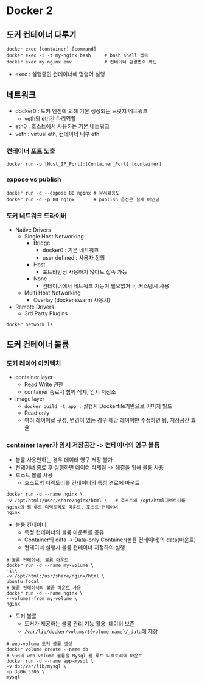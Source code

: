 # Docker 2

## 도커 컨테이너 다루기
```shell
docker exec [container] [command]
docker exec -i -t my-nginx bash     # bash shell 접속
docker exec my-nginx env            # 컨테이너 환경변수 확인
```
- exec : 실행중인 컨테이너에 명령어 실행

## 네트워크
- docker0 : 도커 엔진에 의해 기본 생성되는 브릿지 네트워크
    - veth와 eth간 다리역할
- eth0 : 호스트에서 사용하는 기본 네트워크
- veth : virtual eth, 컨테이너 내부 eth

### 컨테이너 포트 노출
```shell
docker run -p [Host_IP_Port]:[Container_Port] [container]
```

### expose vs publish
```shell
docker run -d --expose 80 nginx # 문서화용도
docker run -d -p 80 nginx       # publish 옵션은 실제 바인딩
```

### 도커 네트워크 드라이버
- Native Drivers
    - Single Host Networking
        - Bridge
            - docker0 : 기본 네트워크
            - user defined : 사용자 정의
        - Host
            - 포트바인딩 사용하지 않아도 접속 가능
        - None
            - 컨테이너에서 네트워크 기능이 필요없거나, 커스텀시 사용
    - Multi Host Networking
        - Overlay (docker swarm 사용시)
- Remote Drivers
    - 3rd Party Plugins
```shell
docker network ls
```

## 도커 컨테이너 볼륨
### 도커 레이어 아키텍처
- container layer
    - Read Write 권한
    - container 종료시 함께 삭제, 임시 저장소
- image layer
    - `docker build -t app .` 실행시 Dockerfile기반으로 이미지 빌드
    - Read only
    - 여러 레이어로 구성, 변경이 있는 경우 해당 레이어만 수정하면 됨, 저장공간 효율

### container layer가 임시 저장공간 -> 컨테이너의 영구 볼륨
- 볼륨 사용안하는 경우 데이터 영구 저장 불가
- 컨테이너 종료 후 실행하면 데이터 삭제됨 -> 해결을 위해 볼륨 사용
- 호스트 볼륨 사용
    - 호스트의 디렉토리를 컨테이너의 특정 경로에 마운트
```shell
docker run -d --name nginx \
-v /opt/html:/user/share/nginx/html \   # 호스트의 /opt/html디렉토리를 Nginx의 웹 루트 디렉토리로 마운트, 호스트:컨테이너
nginx
```
- 볼륨 컨테이너
    - 특정 컨테이너의 볼륨 마운트를 공유
    - Container의 data -> Data-only Container(볼륨 컨테이너)의 data(마운트)
    - 컨테이너 실행시 볼륨 컨테이너 지정하여 실행

```shell
# 볼륨 컨테이너, 볼륨 마운트
docker run -d --name my-volume \
-it\
-v /opt/html:/usr/share/nginx/html \
ubuntu:focal
# 볼륨 컨테이너의 볼륨 마운트 사용
docker run -d --name nginx \ 
--volumes-from my-volume \ 
nginx
```

- 도커 볼륨
    - 도커가 제공하는 볼륨 관리 기능 활용, 데이터 보존
    - `/var/lib/docker/volums/${volume-name}/_data`에 저장
```shell
# web-volume 도커 볼륨 생성
docker volume create --name db
# 도커의 web-volume 볼륨을 Mysql 웹 루트 디렉토리에 마운트
docker run -d --name app-mysql \
-v db:/var/lib/mysql \
-p 3306:3306 \
mysql
```